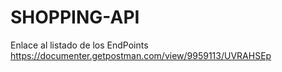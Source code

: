 # SHOPPING-API

Enlace al listado de los EndPoints https://documenter.getpostman.com/view/9959113/UVRAHSEp

